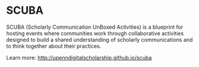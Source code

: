 # SCUBA

SCUBA (Scholarly Communication UnBoxed Activities) is a blueprint for hosting events where communities work through collaborative activities designed to build a shared understanding of scholarly communications and to think together about their practices.

Learn more: http://upenndigitalscholarship.github.io/scuba

